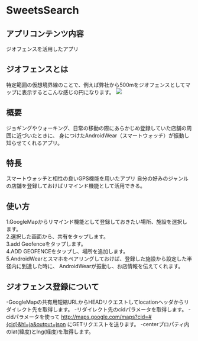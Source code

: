 # SweetsSearch
## アプリコンテンツ内容
ジオフェンスを活用したアプリ
## ジオフェンスとは
特定範囲の仮想境界線のことで、例えば弊社から500mをジオフェンスとしてマップに表示するとこんな感じの円になります。
<img src="geofence_500.png">

## 概要
ジョギングやウォーキング、日常の移動の際にあらかじめ登録していた店舗の周囲に近づいたときに、
身につけたAndroidWear（スマートウォッチ）が振動し知らせてくれるアプリ。
## 特長
スマートウォッチと相性の良いGPS機能を用いたアプリ
自分の好みのジャンルの店舗を登録しておけばリマインド機能として活用できる。
## 使い方
1.GoogleMapからリマインド機能として登録しておきたい場所、施設を選択します。<br>
2.選択した画面から、共有をタップします。<br>
3.add Geofenceをタップします。<br>
4.ADD GEOFENCEをタップし、場所を追加します。<br>
5.AndroidWearとスマホをペアリングしておけば、登録した施設から設定した半径内に到達した時に、
AndroidWearが振動し、お店情報を伝えてくれます。
## ジオフェンス登録について
-GoogleMapの共有用短縮URLからHEADリクエストしてlocationヘッダからリダイレクト先を取得します。
-リダイレクト先のcidパラメータを取得します。
-cidパラメータを使って http://maps.google.com/maps?cid=#{cid}&hl=ja&output=json にGETリクエストを送ります。
-centerプロパティ内のlat(緯度)とlng(経度)を取得します。
